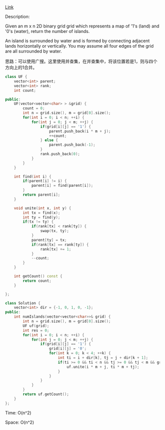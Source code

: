 [Link](https://leetcode.cn/problems/number-of-islands/)

Description:

Given an m x n 2D binary grid grid which represents a map of '1's (land) and '0's (water), return the number of islands.

An island is surrounded by water and is formed by connecting adjacent lands horizontally or vertically. You may assume all four edges of the grid are all surrounded by water.

思路：可以使用广搜。这里使用并查集，在并查集中，将该位置若是1，则与四个方向上的1合并。

```c++
class UF {
    vector<int> parent;
    vector<int> rank;
    int count;

public:
    UF(vector<vector<char> > &grid) {
        count = 0;
        int n = grid.size(), m = grid[0].size();
        for(int i = 0; i < n; ++i) {
            for(int j = 0; j < m; ++j) {
                if(grid[i][j] == '1') {
                    parent.push_back(i * m + j);
                    ++count;
                } else {
                    parent.push_back(-1);
                }
                rank.push_back(0);
            }
        }
    }

    int find(int i) {
        if(parent[i] != i) {
            parent[i] = find(parent[i]);
        }
        return parent[i];
    }

    void unite(int x, int y) {
        int tx = find(x);
        int ty = find(y);
        if(tx != ty) {
            if(rank[tx] < rank[ty]) {
                swap(tx, ty);
            }
            parent[ty] = tx;
            if(rank[tx] == rank[ty]) {
                rank[tx] += 1;
            }
            --count;
        }
    }

    int getCount() const {
        return count;
    }

};

class Solution {
    vector<int> dir = {-1, 0, 1, 0, -1};
public:
    int numIslands(vector<vector<char>>& grid) {
        int n = grid.size(), m = grid[0].size();
        UF uf(grid);
        int res = 0;
        for(int i = 0; i < n; ++i) {
            for(int j = 0; j < m; ++j) {
                if(grid[i][j] == '1') {
                    grid[i][j] = '0';
                    for(int k = 0; k < 4; ++k) {
                        int ti = i + dir[k], tj = j + dir[k + 1];
                        if(ti >= 0 && ti < n && tj >= 0 && tj < m && grid[ti][tj] == '1') {
                            uf.unite(i * m + j, ti * m + tj);
                        }
                    }
                }
            }
        }
        return uf.getCount();
    }
};
```

Time: O(n^2)

Space: O(n^2)
